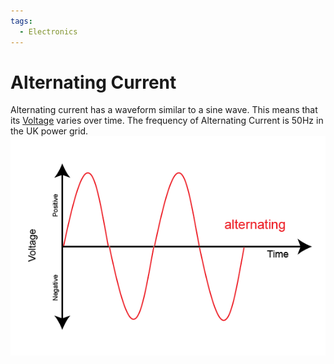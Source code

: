 ```yaml
---
tags:
  - Electronics
---
```

# Alternating Current
Alternating current has a waveform similar to a sine wave. This means that its [Voltage](Voltage/Voltage.md) varies over time. The frequency of Alternating Current is 50Hz in the UK power grid.
![AC-image](AC-image.png)
